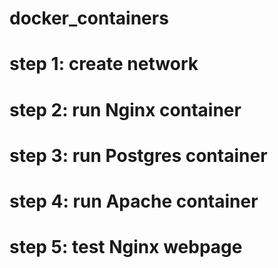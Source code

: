 # docker_containers

# step 1: create network

# step 2: run  Nginx container

# step 3: run Postgres container

# step 4: run Apache container

# step 5: test Nginx webpage
